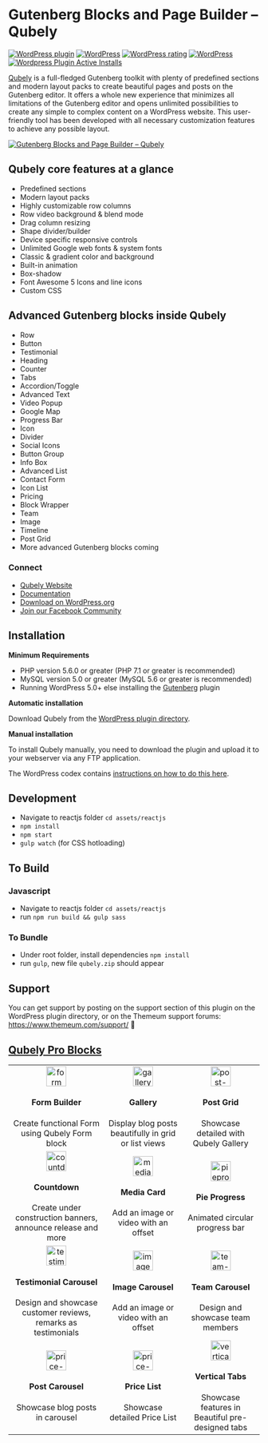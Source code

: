 # Gutenberg Blocks and Page Builder – Qubely

[![WordPress plugin](https://img.shields.io/wordpress/plugin/v/qubely.svg)](https://wordpress.org/plugins/qubely/)
[![WordPress](https://img.shields.io/wordpress/v/qubely.svg)](https://wordpress.org/plugins/qubely/)
[![WordPress rating](https://img.shields.io/wordpress/plugin/r/qubely.svg)](https://wordpress.org/support/plugin/qubely/reviews/)
[![WordPress](https://img.shields.io/wordpress/plugin/dt/qubely.svg)](https://wordpress.org/plugins/qubely/advanced/)
[![Wordpress Plugin Active Installs](https://img.shields.io/wordpress/plugin/installs/qubely.svg)](https://wordpress.org/plugins/qubely/)

[Qubely](https://wordpress.org/plugins/qubely/) is a full-fledged Gutenberg toolkit with plenty of predefined sections and modern layout packs to create beautiful pages and posts on the Gutenberg editor. It offers a whole new experience that minimizes all limitations of the Gutenberg editor and opens unlimited possibilities to create any simple to complex content on a WordPress website. This user-friendly tool has been developed with all necessary customization features to achieve any possible layout.

[![Gutenberg Blocks and Page Builder – Qubely ](https://ps.w.org/qubely/assets/banner-1544x500.png?rev=2111259)](http://www.youtube.com/watch?v=_aRAQkHZiUQ)

## Qubely core features at a glance

- Predefined sections
- Modern layout packs
- Highly customizable row columns
- Row video background & blend mode
- Drag column resizing
- Shape divider/builder
- Device specific responsive controls
- Unlimited Google web fonts & system fonts
- Classic & gradient color and background
- Built-in animation
- Box-shadow
- Font Awesome 5 Icons and line icons
- Custom CSS

## Advanced Gutenberg blocks inside Qubely

- Row
- Button
- Testimonial
- Heading
- Counter
- Tabs
- Accordion/Toggle
- Advanced Text
- Video Popup
- Google Map
- Progress Bar
- Icon
- Divider
- Social Icons
- Button Group
- Info Box
- Advanced List
- Contact Form
- Icon List
- Pricing
- Block Wrapper
- Team
- Image
- Timeline
- Post Grid
- More advanced Gutenberg blocks coming

### Connect

- [Qubely Website](https://qubely.io/)
- [Documentation](https://docs.themeum.com/qubely/)
- [Download on WordPress.org](https://wordpress.org/plugins/qubely/)
- [Join our Facebook Community](https://www.facebook.com/groups/qubely)

## Installation

**Minimum Requirements**

- PHP version 5.6.0 or greater (PHP 7.1 or greater is recommended)
- MySQL version 5.0 or greater (MySQL 5.6 or greater is recommended)
- Running WordPress 5.0+ else installing the [Gutenberg](https://wordpress.org/plugins/gutenberg/) plugin

**Automatic installation**

Download Qubely from the [WordPress plugin directory](https://wordpress.org/plugins/qubely/).

**Manual installation**

To install Qubely manually, you need to download the plugin and upload it to your webserver via any FTP application.

The WordPress codex contains [instructions on how to do this here](https://codex.wordpress.org/Managing_Plugins#Manual_Plugin_Installation).

## Development

- Navigate to reactjs folder `cd assets/reactjs`
- `npm install`
- `npm start`
- `gulp watch` (for CSS hotloading)

## To Build

### Javascript

- Navigate to reactjs folder `cd assets/reactjs`
- run `npm run build && gulp sass`

### To Bundle

- Under root folder, install dependencies `npm install`
- run `gulp`, new file `qubely.zip` should appear

## Support

You can get support by posting on the support section of this plugin on the WordPress plugin directory, or on the Themeum support forums: https://www.themeum.com/support/ 🙂

## [Qubely Pro Blocks](https://www.themeum.com/product/qubely)

<table>

<tr>

<td align="center">
<img src="https://www.themeum.com/wp-content/uploads/2019/10/block-form.svg" alt="form" height="40px" >
<h4>Form Builder</h4>
Create functional Form using Qubely Form block
</td>

<td align="center">
<img src="https://www.themeum.com/wp-content/uploads/2019/10/block-gallery.svg" alt="gallery" height="40px" >
<h4>Gallery</h4>
Display blog posts beautifully in grid or list views
</td>

<td align="center">
<img src="https://www.themeum.com/wp-content/uploads/2019/09/post-grid-block.svg" alt="post-grid" height="40px" >
<h4>Post Grid</h4>
Showcase detailed with Qubely Gallery
</td>
</tr>

<tr>

<td align="center">
<img src="https://qubely.io/wp-content/uploads/2020/11/block-countdown.svg" alt="countdown" height="40px" >
<h4>Countdown</h4>
Create under construction banners, announce release and more
</td>

<td align="center">
<img src="https://qubely.io/wp-content/uploads/2020/11/media-card.svg" alt="mediacard" height="40px" >
<h4>Media Card</h4>
Add an image or video with an offset
</td>

<td align="center">
<img src="https://www.themeum.com/wp-content/uploads/2019/12/pie_icon.svg" alt="pieprogress" height="40px" >
<h4>Pie Progress</h4>
Animated circular progress bar
</td>

</tr>

<tr>

<td align="center">
<img src="https://www.themeum.com/wp-content/uploads/2019/10/block-testimonial-carousel.svg" alt="testimonial-carousel" height="40px" >
<h4>Testimonial Carousel</h4>
Design and showcase customer reviews, remarks as testimonials
</td>

<td align="center">
<img src="https://www.themeum.com/wp-content/uploads/2019/10/block-image-carousel.svg" alt="image-carousel" height="40px" >
<h4>Image Carousel</h4>
Add an image or video with an offset
</td>

<td align="center">
<img src="https://www.themeum.com/wp-content/uploads/2019/10/block-team-carousel.svg" alt="team-carousel" height="40px" >
<h4>Team Carousel</h4>
Design and showcase team members
</td>

</tr>

<tr>

<td align="center">
<img src="https://www.themeum.com/wp-content/uploads/2019/10/block-post-carousel.svg" alt="price-list" height="40px" >
<h4>Post Carousel</h4>
Showcase blog posts in carousel
</td>

<td align="center">
<img src="https://www.themeum.com/wp-content/uploads/2019/10/block-price-list.svg" alt="price-list" height="40px" >
<h4>Price List</h4>
Showcase detailed Price List
</td>

<td align="center">
<img src="https://www.themeum.com/wp-content/uploads/2020/01/vertical-tab.svg" alt="vertical-tabls" height="40px" >
<h4>Vertical Tabs</h4>
Showcase features in Beautiful pre-designed tabs 
</td>

</tr>

</table>
